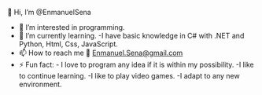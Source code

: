 👋 Hi, I’m @EnmanuelSena
- 👀 I’m interested in programming.
- 🌱 I’m currently learning.
-I have basic knowledge in C# with .NET and Python, Html, Css, JavaScript. 
- 📫 How to reach me 📧 Enmanuel.Sena@gmail.com
- ⚡ Fun fact: - I love to program any idea if it is within my possibility.
-I like to continue learning.
-I like to play video games.
-I adapt to any new environment.

<!---
Enmanuel Sena is a ✨ special ✨ repository because its `README.md` (this file) appears on your GitHub profile.
You can click the Preview link to take a look at your changes.
--->
